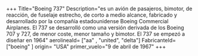 +++
Title="Boeing 737"
Description="es un avión de pasajeros, bimotor, de reacción, de fuselaje estrecho, de corto a medio alcance, fabricado y desarrollado por la compañía estadounidense Boeing Commercial Airplanes. El 737 se desarrolló como una versión derivada de los Boeing 707 y 727, de menor coste, menor tamaño y bimotor. El 737 se empezó a diseñar en 1964"
aerolineaId= ["aa" , "united", "delta"]
FabricanteId=["boeing" ] 
origin= "USA"
primer_vuelo="9 de abril de 1967"
+++


